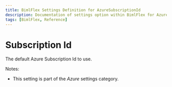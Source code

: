 ```yaml
---
title: BimlFlex Settings Definition for AzureSubscriptionId
description: Documentation of settings option within BimlFlex for AzureSubscriptionId
tags: [BimlFlex, Reference]
---
```


# Subscription Id

The default Azure Subscription Id to use.

Notes:

* This setting is part of the *Azure* settings category.

